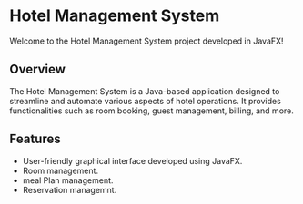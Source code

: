 # Hotel Management System

Welcome to the Hotel Management System project developed in JavaFX!

## Overview

The Hotel Management System is a Java-based application designed to streamline and automate various aspects of hotel operations. It provides functionalities such as room booking, guest management, billing, and more.

## Features

- User-friendly graphical interface developed using JavaFX.
- Room  management.
- meal Plan management.
- Reservation managemnt.
 
